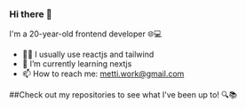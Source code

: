 ### Hi there 👋
I'm a 20-year-old frontend developer 🌐💻

- 👨‍💻 I usually use reactjs and tailwind
- 🌱 I’m currently learning nextjs
- 📫 How to reach me: metti.work@gmail.com

##Check out my repositories to see what I've been up to! 🔍📚

